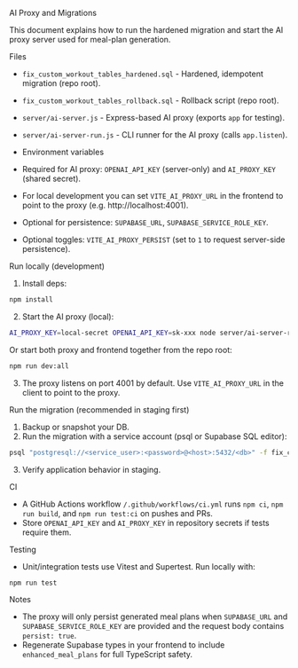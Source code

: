 AI Proxy and Migrations

This document explains how to run the hardened migration and start the AI proxy server used for meal-plan generation.

Files
- `fix_custom_workout_tables_hardened.sql` - Hardened, idempotent migration (repo root).
- `fix_custom_workout_tables_rollback.sql` - Rollback script (repo root).
- `server/ai-server.js` - Express-based AI proxy (exports `app` for testing).
- `server/ai-server-run.js` - CLI runner for the AI proxy (calls `app.listen`).

- Environment variables
- Required for AI proxy: `OPENAI_API_KEY` (server-only) and `AI_PROXY_KEY` (shared secret).
- For local development you can set `VITE_AI_PROXY_URL` in the frontend to point to the proxy (e.g. http://localhost:4001).
- Optional for persistence: `SUPABASE_URL`, `SUPABASE_SERVICE_ROLE_KEY`.
- Optional toggles: `VITE_AI_PROXY_PERSIST` (set to `1` to request server-side persistence).

Run locally (development)
1. Install deps:

```bash
npm install
```

2. Start the AI proxy (local):

```bash
AI_PROXY_KEY=local-secret OPENAI_API_KEY=sk-xxx node server/ai-server-run.js
```

Or start both proxy and frontend together from the repo root:

```bash
npm run dev:all
```

3. The proxy listens on port 4001 by default. Use `VITE_AI_PROXY_URL` in the client to point to the proxy.

Run the migration (recommended in staging first)
1. Backup or snapshot your DB.
2. Run the migration with a service account (psql or Supabase SQL editor):

```bash
psql "postgresql://<service_user>:<password>@<host>:5432/<db>" -f fix_custom_workout_tables_hardened.sql
```

3. Verify application behavior in staging.

CI
- A GitHub Actions workflow `/.github/workflows/ci.yml` runs `npm ci`, `npm run build`, and `npm run test:ci` on pushes and PRs.
- Store `OPENAI_API_KEY` and `AI_PROXY_KEY` in repository secrets if tests require them.

Testing
- Unit/integration tests use Vitest and Supertest. Run locally with:

```bash
npm run test
```

Notes
- The proxy will only persist generated meal plans when `SUPABASE_URL` and `SUPABASE_SERVICE_ROLE_KEY` are provided and the request body contains `persist: true`.
- Regenerate Supabase types in your frontend to include `enhanced_meal_plans` for full TypeScript safety.
